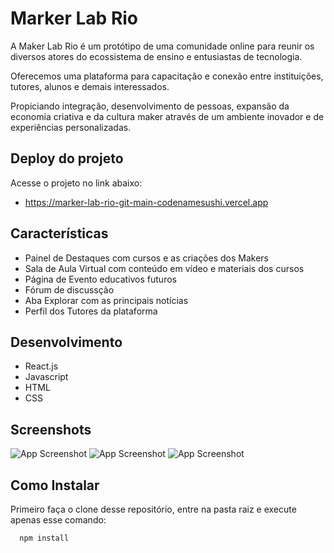 
# Marker Lab Rio

A Maker Lab Rio é um  protótipo de uma comunidade online para reunir os diversos atores do ecossistema de ensino e entusiastas de tecnologia. 

Oferecemos uma plataforma para capacitação e conexão entre instituições, tutores, alunos e demais interessados.

Propiciando integração, desenvolvimento de pessoas, expansão da economia criativa e da cultura maker através de um ambiente inovador e de experiências personalizadas. 

## Deploy do projeto

Acesse o projeto no link abaixo:

 - https://marker-lab-rio-git-main-codenamesushi.vercel.app

## Características

- Painel de Destaques com cursos e as criações dos Makers
- Sala de Aula Virtual com conteúdo em vídeo e materiais dos cursos
- Página de Evento educativos futuros
- Fórum de discussção
- Aba Explorar com as principais notícias
- Perfil dos Tutores da plataforma

## Desenvolvimento

- React.js
- Javascript
- HTML
- CSS

## Screenshots

![App Screenshot](https://i.imgur.com/WPmkQ4J.png)
![App Screenshot](https://i.imgur.com/o6YRc2U.png)
![App Screenshot](https://i.imgur.com/Uwy0UU8.png)


## Como Instalar

Primeiro faça o clone desse repositório, entre na pasta raiz e execute apenas esse comando:

```bash
  npm install
```


















